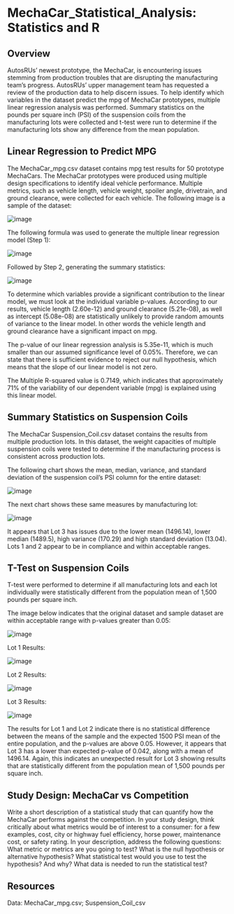 # MechaCar_Statistical_Analysis: Statistics and R
## Overview
AutosRUs’ newest prototype, the MechaCar, is encountering issues stemming from production troubles that are disrupting the manufacturing team’s progress. AutosRUs’ upper management team has requested a review of the production data to help discern issues. To help identify which variables in the dataset predict the mpg of MechaCar prototypes,  multiple linear regression analysis was performed. Summary statistics on the pounds per square inch (PSI) of the suspension coils from the manufacturing lots were collected and t-test were run to determine if the manufacturing lots show any difference from the mean population.

## Linear Regression to Predict MPG

The MechaCar_mpg.csv dataset contains mpg test results for 50 prototype MechaCars. The MechaCar prototypes were produced using multiple design specifications to identify ideal vehicle performance. Multiple metrics, such as vehicle length, vehicle weight, spoiler angle, drivetrain, and ground clearance, were collected for each vehicle. The following image is a sample of the dataset: 

![image](https://user-images.githubusercontent.com/102322707/182044339-3e4a4e00-87b4-455a-a506-bf46b9d2ee23.png)

The following formula was used to generate the multiple linear regression model (Step 1):

![image](https://user-images.githubusercontent.com/102322707/182044351-ca0dc661-f4ba-467f-b3f0-1b4d643002c2.png)

Followed by Step 2, generating the summary statistics:

![image](https://user-images.githubusercontent.com/102322707/182044389-fdd46e09-c875-41e7-bd0b-353750aa5a15.png)

To determine which variables provide a significant contribution to the linear model, we must look at the individual variable p-values. According to our results, vehicle length (2.60e-12) and ground clearance (5.21e-08), as well as intercept (5.08e-08) are statistically unlikely to provide random amounts of variance to the linear model. In other words the vehicle length and ground clearance have a significant impact on mpg. 

The p-value of our linear regression analysis is 5.35e-11, which is much smaller than our assumed significance level of 0.05%. Therefore, we can state that there is sufficient evidence to reject our null hypothesis, which means that the slope of our linear model is not zero. 

The Multiple R-squared value is 0.7149, which indicates that approximately 71% of the variability of our dependent variable (mpg) is explained using this linear model.

## Summary Statistics on Suspension Coils

The MechaCar Suspension_Coil.csv dataset contains the results from multiple production lots. In this dataset, the weight capacities of multiple suspension coils were tested to determine if the manufacturing process is consistent across production lots. 

The following chart shows the mean, median, variance, and standard deviation of the suspension coil’s PSI column for the entire dataset:

![image](https://user-images.githubusercontent.com/102322707/182051627-cb276378-ccd9-4130-84b0-92333f0e8464.png)

The next chart shows these same measures by manufacturing lot:

![image](https://user-images.githubusercontent.com/102322707/182051791-1356fc07-2a80-4c37-b50a-5e87be5a4109.png)

It appears that Lot 3 has issues due to the lower mean (1496.14), lower median (1489.5), high variance (170.29) and high standard deviation (13.04). Lots 1 and 2 appear to be in compliance and within acceptable ranges.

## T-Test on Suspension Coils
T-test were performed to determine if all manufacturing lots and each lot individually were statistically different from the population mean of 1,500 pounds per square inch.

The image below indicates that the original dataset and sample dataset are within acceptable range with p-values greater than 0.05:

![image](https://user-images.githubusercontent.com/102322707/182053242-92dea53f-5c6d-486d-8c37-241866aa498b.png)

Lot 1 Results:

![image](https://user-images.githubusercontent.com/102322707/182053360-2acfb184-2521-4a0d-84fb-79ecb37c1777.png)

Lot 2 Results:

![image](https://user-images.githubusercontent.com/102322707/182053384-bc49f10c-9479-4f49-84e8-86cf5f1ed85f.png)

Lot 3 Results:

![image](https://user-images.githubusercontent.com/102322707/182053422-20d10d94-ac3e-45e8-8879-00a6389f1219.png)

The results for Lot 1 and Lot 2 indicate there is no statistical difference between the means of the sample and the expected 1500 PSI mean of the entire population, and the p-values are above 0.05. However, it appears that Lot 3 has a lower than expected p-value of 0.042, along with a mean of 1496.14.  Again, this indicates an unexpected result for Lot 3 showing results that are statistically different from the population mean of 1,500 pounds per square inch.

## Study Design: MechaCar vs Competition

Write a short description of a statistical study that can quantify how the MechaCar performs against the competition. In your study design, think critically about what metrics would be of interest to a consumer: for a few examples, cost, city or highway fuel efficiency, horse power, maintenance cost, or safety rating.
In your description, address the following questions:
What metric or metrics are you going to test?
What is the null hypothesis or alternative hypothesis?
What statistical test would you use to test the hypothesis? And why?
What data is needed to run the statistical test?

## Resources
Data: MechaCar_mpg.csv; Suspension_Coil_csv

